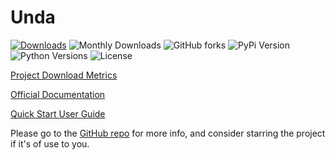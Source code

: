 # Unda
[![Downloads](https://static.pepy.tech/badge/unda)](https://pepy.tech/project/unda)
![Monthly Downloads](https://img.shields.io/pypi/dm/unda.svg?style=flat)
![GitHub forks](https://img.shields.io/github/forks/definite-d/unda?logo=github&style=flat)
![PyPi Version](https://img.shields.io/pypi/v/unda?style=flat)
![Python Versions](https://img.shields.io/pypi/pyversions/unda.svg?style=flat&logo=python])
![License](https://img.shields.io/pypi/l/unda.svg?style=flat&version=latest)

[Project Download Metrics](https://pepy.tech/project/Unda)

[Official Documentation](https://definite-d.github.io/unda/)

[Quick Start User Guide](https://github.com/definite-d/unda/blob/main/USERGUIDE.md)

Please go to the [GitHub repo](https://github.com/definite-d/unda/) for more info, and 
consider starring the project if it's of use to you.